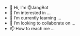 - 👋 Hi, I’m @JangBot
- 👀 I’m interested in ...
- 🌱 I’m currently learning ...
- 💞️ I’m looking to collaborate on ...
- 📫 How to reach me ...

<!---
JangBot/JangBot is a ✨ special ✨ repository because its `README.md` (this file) appears on your GitHub profile.
You can click the Preview link to take a look at your changes.
--->
